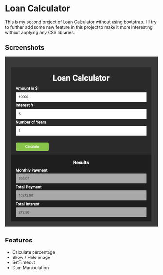 # Loan Calculator
This is my second project of Loan Calculator without using bootstrap. I'll try to further add some new feature in this project to make it more interesting without applying any CSS libraries. 

## Screenshots

<img src="./img/loan_calculator.png">
  
## Features

- Calculate percentage
- Show / Hide image
- SetTimeout
- Dom Manipulation

  